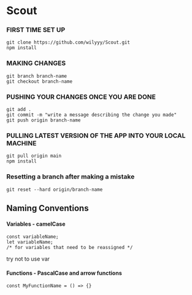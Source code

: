# Scout

### FIRST TIME SET UP

	git clone https://github.com/wilyyy/Scout.git
	npm install		
		
### MAKING CHANGES

	git branch branch-name  
	git checkout branch-name

### PUSHING YOUR CHANGES ONCE YOU ARE DONE

	git add .
	git commit -m "write a message describing the change you made"
	git push origin branch-name

### PULLING LATEST VERSION OF THE APP INTO YOUR LOCAL MACHINE
		
	git pull origin main
	npm install

### Resetting a branch after making a mistake

	git reset --hard origin/branch-name

## Naming Conventions

#### Variables - camelCase

	const variableName;
	let variableName;
	/* for variables that need to be reassigned */

try not to use var

#### Functions - PascalCase and arrow functions

	const MyFunctionName = () => {}
